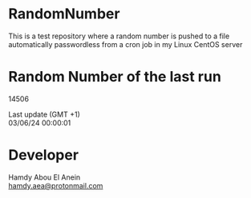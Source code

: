 # RandomNumber    
This is a test repository where a random number is pushed to a file automatically passwordless from a cron job in my Linux CentOS server    
# Random Number of the last run   
14506
      
Last update (GMT +1)    
03/06/24 00:00:01
# Developer    
Hamdy Abou El Anein   
hamdy.aea@protonmail.com
